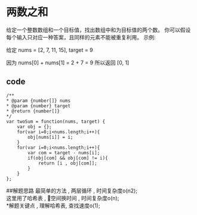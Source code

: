 # 两数之和
给定一个整数数组和一个目标值，找出数组中和为目标值的两个数。
你可以假设每个输入只对应一种答案，且同样的元素不能被重复利用。
示例:

给定 nums = [2, 7, 11, 15], target = 9

因为 nums[0] + nums[1] = 2 + 7 = 9
所以返回 [0, 1]

## code 


    /**
    * @param {number[]} nums
    * @param {number} target
    * @return {number[]}
    */
    var twoSum = function(nums, target) {
        var obj = {};
        for(var i=0;i<nums.length;i++){
            obj[nums[i]] = i;
        }
        for(var i=0;i<nums.length;i++){
            var com = target - nums[i];
            if(obj[com] && obj[com] != i){
                return [i , obj[com]];
            }
        }
    };

##解题思路 
最简单的方法 , 两层循环 , 时间复杂度o(n2);</br>
这里用了哈希表 , 空间换时间 , 时间复杂度o(n);</br>
*解题关键点 , 理解哈希表, 查找速度o(1);

